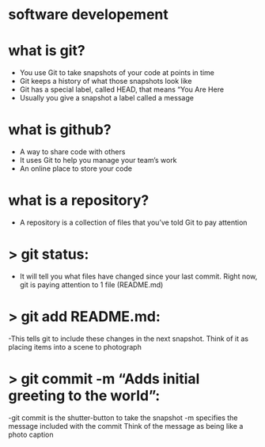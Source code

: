 # software developement
# what is git?
- You use Git to take snapshots of your code at points in time
- Git keeps a history of what those snapshots look like
- Git has a special label, called HEAD, that means “You Are Here
- Usually you give a snapshot a label called a message
# what is github?
* A way to share code with others
* It uses Git to help you manage your team’s work
* An online place to store your code
# what is a repository?
- A repository is a collection of files that you’ve told Git to pay attention
# > git status:
- It will tell you what files have changed since your last commit.
Right now, git is paying attention to 1 file (README.md)
# > git add README.md:
-This tells git to include these changes in the next snapshot.
Think of it as placing items into a scene to photograph
# > git commit -m “Adds initial greeting to the world”:
-git commit is the shutter-button to take the snapshot
-m specifies the message included with the commit
Think of the message as being like a photo caption


 




